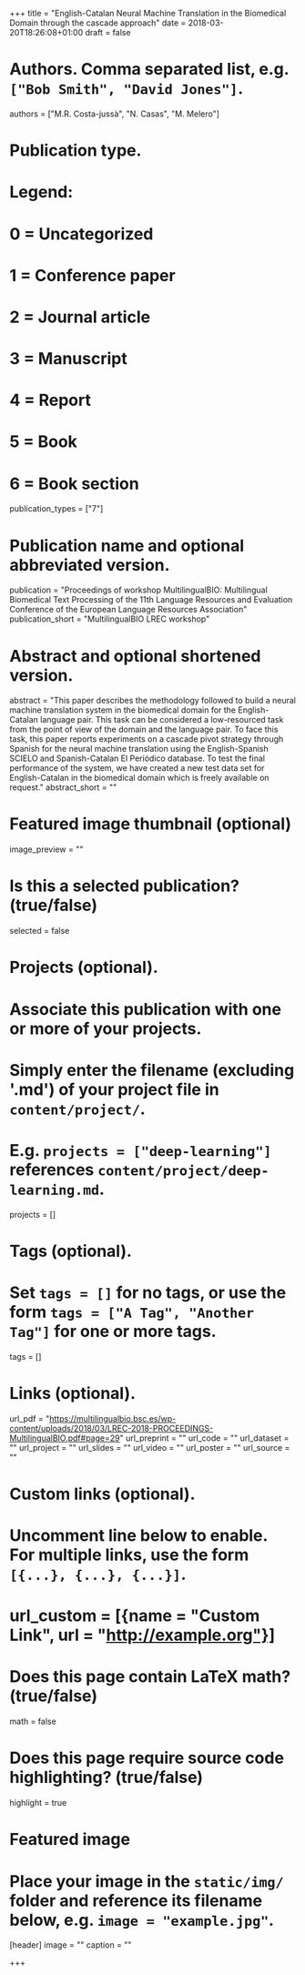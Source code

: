 +++
title = "English-Catalan Neural Machine Translation in the Biomedical Domain through the cascade approach"
date = 2018-03-20T18:26:08+01:00
draft = false

# Authors. Comma separated list, e.g. `["Bob Smith", "David Jones"]`.
authors = ["M.R. Costa-jussà", "N. Casas", "M. Melero"]

# Publication type.
# Legend:
# 0 = Uncategorized
# 1 = Conference paper
# 2 = Journal article
# 3 = Manuscript
# 4 = Report
# 5 = Book
# 6 = Book section
publication_types = ["7"]

# Publication name and optional abbreviated version.
publication = "Proceedings of workshop MultilingualBIO: Multilingual Biomedical Text Processing of the 11th Language Resources and Evaluation Conference of the European Language Resources Association"
publication_short = "MultilingualBIO LREC workshop"

# Abstract and optional shortened version.
abstract = "This paper describes the methodology followed to build a neural machine translation system in the biomedical domain for the English-Catalan language pair. This task can be considered a low-resourced task from the point of view of the domain and the language pair. To face this task, this paper reports experiments on a cascade pivot strategy through Spanish for the neural machine translation using the English-Spanish SCIELO and Spanish-Catalan El Periódico database. To test the final performance of the system, we have created a new test data set for English-Catalan in the biomedical domain which is freely available on request."
abstract_short = ""

# Featured image thumbnail (optional)
image_preview = ""

# Is this a selected publication? (true/false)
selected = false

# Projects (optional).
#   Associate this publication with one or more of your projects.
#   Simply enter the filename (excluding '.md') of your project file in `content/project/`.
#   E.g. `projects = ["deep-learning"]` references `content/project/deep-learning.md`.
projects = []

# Tags (optional).
#   Set `tags = []` for no tags, or use the form `tags = ["A Tag", "Another Tag"]` for one or more tags.
tags = []

# Links (optional).
url_pdf = "https://multilingualbio.bsc.es/wp-content/uploads/2018/03/LREC-2018-PROCEEDINGS-MultilingualBIO.pdf#page=29"
url_preprint = ""
url_code = ""
url_dataset = ""
url_project = ""
url_slides = ""
url_video = ""
url_poster = ""
url_source = ""

# Custom links (optional).
#   Uncomment line below to enable. For multiple links, use the form `[{...}, {...}, {...}]`.
# url_custom = [{name = "Custom Link", url = "http://example.org"}]

# Does this page contain LaTeX math? (true/false)
math = false

# Does this page require source code highlighting? (true/false)
highlight = true

# Featured image
# Place your image in the `static/img/` folder and reference its filename below, e.g. `image = "example.jpg"`.
[header]
image = ""
caption = ""

+++
